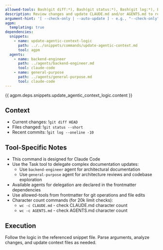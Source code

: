 ```yaml
---
allowed-tools: Bash(git diff:*), Bash(git status:*), Bash(git log:*), Bash(wc:*), Read, Edit, Grep, Glob, Task
description: Review changes and update CLAUDE.md and/or AGENTS.md to reflect current architecture
argument-hint: '[ --check-only | --auto-update ] - e.g., "--check-only" to only report needed updates'
agpm:
  templating: true
dependencies:
  snippets:
    - name: update-agentic-context-logic
      path: ../../snippets/commands/update-agentic-context.md
      tool: agpm
  agents:
    - name: backend-engineer
      path: ../agents/backend-engineer.md
      tool: claude-code
    - name: general-purpose
      path: ../agents/general-purpose.md
      tool: claude-code
---
```


{{ agpm.deps.snippets.update_agentic_context_logic.content }}

## Context

- Current changes: !`git diff HEAD`
- Files changed: !`git status --short`
- Recent commits: !`git log --oneline -10`

## Tool-Specific Notes

- This command is designed for Claude Code
- Use the Task tool to delegate complex documentation updates:
  * Use `backend-engineer` agent for architectural documentation
  * Use `general-purpose` agent for architecture reviews and codebase exploration
- Available agents for delegation are declared in the frontmatter dependencies
- Use allowed-tools from frontmatter for git operations and file edits
- Character count commands (for 20k limit checks):
  * `wc -c CLAUDE.md` - check CLAUDE.md character count
  * `wc -c AGENTS.md` - check AGENTS.md character count

## Execution

Follow the logic in the referenced snippet file. Parse arguments, analyze changes, and update context files as needed.
